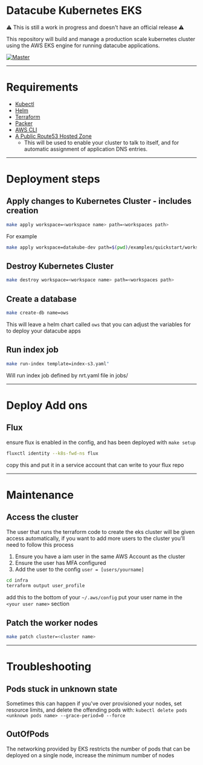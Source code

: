 # Datacube Kubernetes EKS

:warning: This is still a work in progress and doesn't have an official release :warning:

This repository will build and manage a production scale kubernetes cluster using the AWS EKS engine
for running datacube applications.

[![Master](https://circleci.com/gh/opendatacube/datacube-k8s-eks/tree/master.svg?style=shield)](https://circleci.com/gh/opendatacube/datacube-k8s-eks/tree/master)

---

# Requirements

- [Kubectl](https://kubernetes.io/docs/tasks/tools/install-kubectl/)
- [Helm](https://github.com/kubernetes/helm#install)
- [Terraform](https://www.terraform.io/downloads.html)
- [Packer](https://www.packer.io/downloads.html)
- [AWS CLI](https://aws.amazon.com/cli/)
- [A Public Route53 Hosted Zone](https://docs.aws.amazon.com/Route53/latest/DeveloperGuide/CreatingHostedZone.html)
  - This will be used to enable your cluster to talk to itself, and for automatic assignment of application DNS entries.

---

# Deployment steps

## Apply changes to Kubernetes Cluster - includes creation
```bash
make apply workspace=<workspace name> path=<workspaces path>
```

For example

```bash
make apply workspace=datakube-dev path=$(pwd)/examples/quickstart/workspaces
```

## Destroy Kubernetes Cluster
```bash
make destroy workspace=<workspace name> path=<workspaces path>
```


## Create a database
```bash
make create-db name=ows
```
This will leave a helm chart called `ows` that you can adjust the variables for to deploy your datacube apps

## Run index job

```bash
make run-index template=index-s3.yaml"
```

Will run index job defined by nrt.yaml file in jobs/

---

# Deploy Add ons

## Flux

ensure flux is enabled in the config, and has been deployed with `make setup`

```bash
fluxctl identity --k8s-fwd-ns flux
```

copy this and put it in a service account that can write to your flux repo


---

# Maintenance

## Access the cluster

The user that runs the terraform code to create the eks cluster will be given access automatically, if you want to add more users to the cluster you'll need to follow this process 

1. Ensure you have a iam user in the same AWS Account as the cluster
2. Ensure the user has MFA configured
3. Add the user to the config `user = [users/yourname]`

```bash
cd infra
terraform output user_profile
```

add this to the bottom of your `~/.aws/config`
put your user name in the `<your user name>` section


## Patch the worker nodes
```bash
make patch cluster=<cluster name>
```

---

# Troubleshooting

## Pods stuck in unknown state
Sometimes this can happen if you've over provisioned your nodes, set resource limits, and delete the offending pods with: `kubectl delete pods <unknown pods name> --grace-period=0 --force`

## OutOfPods
The networking provided by EKS restricts the number of pods that can be deployed on a single node, increase the minimum number of nodes
